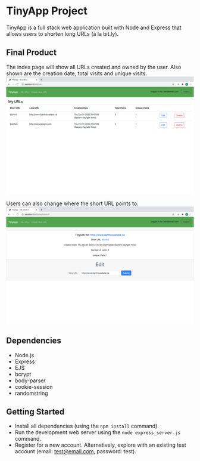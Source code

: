 # TinyApp Project

TinyApp is a full stack web application built with Node and Express that allows users to shorten long URLs (à la bit.ly).

## Final Product

The index page will show all URLs created and owned by the user. Also shown are the creation date, total visits and unique visits.
!["URLs Index Page"](./docs/urls-index-page.png)

Users can also change where the short URL points to.
!["URLs Edit Page"](./docs/urls-edit-page.png)

## Dependencies

- Node.js
- Express
- EJS
- bcrypt
- body-parser
- cookie-session
- randomstring

## Getting Started

- Install all dependencies (using the `npm install` command).
- Run the development web server using the `node express_server.js` command.
- Register for a new account. Alternatively, explore with an existing test account (email: test@email.com, password: test).